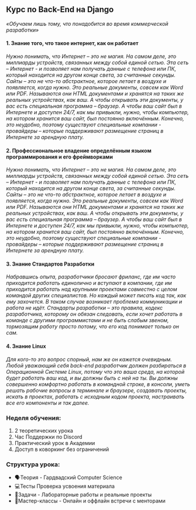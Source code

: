 ## Курс по Back-End на Django
*«Обучаем лишь тому, что понадобится во время коммерческой разработки»*

#### 1. Знание того, что такое интернет, как он работает
*Нужно понимать, что Интернет – это не магия. На самом деле, это миллиарды устройств, связанных между собой единой сетью. Эта сеть – Интернет - и позволяет нам получать данные с телефона или ПК, который находится на другом конце света, за считанные секунды.
Сайты – это не что-то абстрактное, которое летает в воздухе и появляется, когда нужно. Это реальные документы, совсем как Word или PDF. Называются они HTML документами и хранятся на таких же реальных устройствах, как ваш. А чтобы открывать эти документы, у вас есть специальная программа – браузер.
	А чтобы ваш сайт был в Интернете и доступен 24/7, как мы привыкли, нужно, чтобы компьютер, на котором хранится ваш сайт, был постоянно включённым. Конечно, это неудобно, поэтому существуют специальные компании - провайдеры – которые поддерживают размещение страниц в Интернете за арендную плату.*
#### 2. Профессиональное владение определённым языком программирования и его фреймворками
*Нужно понимать, что Интернет – это не магия. На самом деле, это миллиарды устройств, связанных между собой единой сетью. Эта сеть – Интернет - и позволяет нам получать данные с телефона или ПК, который находится на другом конце света, за считанные секунды.
Сайты – это не что-то абстрактное, которое летает в воздухе и появляется, когда нужно. Это реальные документы, совсем как Word или PDF. Называются они HTML документами и хранятся на таких же реальных устройствах, как ваш. А чтобы открывать эти документы, у вас есть специальная программа – браузер.
	А чтобы ваш сайт был в Интернете и доступен 24/7, как мы привыкли, нужно, чтобы компьютер, на котором хранится ваш сайт, был постоянно включённым. Конечно, это неудобно, поэтому существуют специальные компании - провайдеры – которые поддерживают размещение страниц в Интернете за арендную плату.*
#### 3. Знание Стандартов Разработки
*Набравшись опыта, разработчики бросают фриланс, где им часто приходится работать единолично и вступают в компании, где им приходится работать над крупными проектами совместно с целом командой других специалистов. Но каждый может писать код так, как ему захочется. В таком случае возникает проблема коммуникации и работа не идёт. Стандарты разработки – это правила, кодекс разработчика, которому он обязан следовать, если хочет работать в команде с другими программистами и не быть слабым звеном, тормозящим работу просто потому, что его код понимает только он сам.*
#### 4. Знание Linux
*Для кого-то это вопрос спорный, нам же он кажется очевидным. Любой уважающий себя back-end разработчик должен разбираться в Операционной Системе Linux, потому что это ваша среда, на которой будет работать ваш код, и вы должны быть с ней на ты. Вы должны совершенно комфортно работать в командной строке, в консоли, уметь решать рабочие вопросы в терминале и браузере, создавать проекты, искать в проектах, работать с исходным кодом проекта, настраивать все его компоненты и так далее.*


### Неделя обучения:

1. 2 теоретических урока
2. Час Поддержки по Discord
3. Практический урок в Академии
4. Доступ в коворкинг без ограничений


### Структура урока:

- 🗣Теория - 
Гардвадский Computer Science 
- 💻Тесты
Проверка усвоения материала
- 🎒Задачи - 
Лабораторные работы и реальные проекты
- 🤝Мастер-классы - 
Онлайн и оффлайн встречи с менторами
